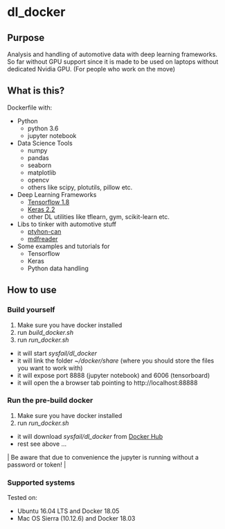 # dl_docker
## Purpose
Analysis and handling of automotive data with deep learning frameworks. So far without GPU support since it is made to be used on laptops without dedicated Nvidia GPU. (For people who work on the move)
## What is this?
Dockerfile with:
  - Python
    - python 3.6
    - jupyter notebook
  - Data Science Tools
    - numpy
    - pandas
    - seaborn
    - matplotlib
    - opencv
    - others like scipy, plotutils, pillow etc.
  - Deep Learning Frameworks
    - [Tensorflow 1.8](https://github.com/tensorflow/tensorflow)
    - [Keras 2.2](https://keras.io/)
    - other DL utilities like tflearn, gym, scikit-learn etc.
  - Libs to tinker with automotive stuff
    - [ptyhon-can](https://github.com/hardbyte/python-can)
    - [mdfreader](https://github.com/ratal/mdfreader)
  - Some examples and tutorials for
    - Tensorflow
    - Keras
    - Python data handling
## How to use
### Build yourself
1. Make sure you have docker installed
2. run *build_docker.sh*
3. run *run_docker.sh*
  - it will start *sysfail/dl_docker*
  - it will link the folder *~/docker/share* (where you should store the files you want to work with)
  - it will expose port 8888 (jupyter notebook) and 6006 (tensorboard)
  - it will open the a browser tab pointing to http://localhost:88888
### Run the pre-build docker
1. Make sure you have docker installed
2. run *run_docker.sh*
  - it will download *sysfail/dl_docker* from [Docker Hub](https://hub.docker.com/r/sysfail/dl_docker/)
  - rest see above ...
  
| Be aware that due to convenience the jupyter is running without a password or token! |

### Supported systems
Tested on:
- Ubuntu 16.04 LTS and Docker 18.05
- Mac OS Sierra (10.12.6) and Docker 18.03
